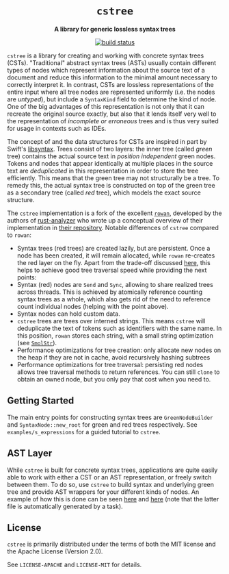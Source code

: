 <div align=center>
  <h1><code>cstree</code></h1>
  <p>
    <strong>A library for generic lossless syntax trees</strong>
  </p>

  <p>
    <a href="https://github.com/domenicquirl/cstree/actions?query=workflow%3ACI"> <img src="https://github.com/domenicquirl/cstree/workflows/CI/badge.svg" alt="build status" /></a>
  </p>
</div>

`cstree` is a library for creating and working with concrete syntax trees (CSTs).
"Traditional" abstract syntax trees (ASTs) usually contain different types of nodes which represent information about the source text of a document and reduce this information to the minimal amount necessary to correctly interpret it.
In contrast, CSTs are lossless representations of the entire input where all tree nodes are represented uniformly (i.e. the nodes are _untyped_), but include a `SyntaxKind` field to determine the kind of node.
One of the big advantages of this representation is not only that it can recreate the original source exactly, but also that it lends itself very well to the representation of _incomplete or erroneous_ trees and is thus very suited for usage in contexts such as IDEs.

The concept of and the data structures for CSTs are inspired in part by Swift's [libsyntax](https://github.com/apple/swift/tree/5e2c815edfd758f9b1309ce07bfc01c4bc20ec23/lib/Syntax).
Trees consist of two layers: the inner tree (called _green_ tree) contains the actual source text in _position independent_ green nodes. 
Tokens and nodes that appear identically at multiple places in the source text are _deduplicated_ in this representation in order to store the tree efficiently.
This means that the green tree may not structurally be a tree.
To remedy this, the actual syntax tree is constructed on top of the green tree as a secondary tree (called _red_ tree), which models the exact source structure.

The `cstree` implementation is a fork of the excellent [`rowan`](https://github.com/rust-analyzer/rowan/), developed by the authors of [rust-analyzer](https://github.com/rust-analyzer/rust-analyzer/) who wrote up a conceptual overview of their implementation in [their repository](https://github.com/rust-analyzer/rust-analyzer/blob/master/docs/dev/syntax.md#trees).
Notable differences of `cstree` compared to `rowan`:
  - Syntax trees (red trees) are created lazily, but are persistent. Once a node has been created, it will remain allocated, while `rowan` re-creates the red layer on the fly. Apart from the trade-off discussed [here](https://github.com/rust-analyzer/rust-analyzer/blob/master/docs/dev/syntax.md#memoized-rednodes), this helps to achieve good tree traversal speed while providing the next points:
  - Syntax (red) nodes are `Send` and `Sync`, allowing to share realized trees across threads. This is achieved by atomically reference counting syntax trees as a whole, which also gets rid of the need to reference count individual nodes (helping with the point above).
  - Syntax nodes can hold custom data.
  - `cstree` trees are trees over interned strings. This means `cstree` will deduplicate the text of tokens such as identifiers with the same name. In this position, `rowan` stores each string, with a small string optimization (see [`SmolStr`](https://crates.io/crates/smol_str)).
  - Performance optimizations for tree creation: only allocate new nodes on the heap if they are not in cache, avoid recursively hashing subtrees
  - Performance optimizations for tree traversal: persisting red nodes allows tree traversal methods to return references. You can still `clone` to obtain an owned node, but you only pay that cost when you need to.

## Getting Started
The main entry points for constructing syntax trees are `GreenNodeBuilder` and `SyntaxNode::new_root` for green and red trees respectively.
See `examples/s_expressions` for a guided tutorial to `cstree`.

## AST Layer
While `cstree` is built for concrete syntax trees, applications are quite easily able to work with either a CST or an AST representation, or freely switch between them.
To do so, use `cstree` to build syntax and underlying green tree and provide AST wrappers for your different kinds of nodes.
An example of how this is done can be seen [here](https://github.com/rust-analyzer/rust-analyzer/blob/master/crates/syntax/src/ast/generated.rs) and [here](https://github.com/rust-analyzer/rust-analyzer/blob/master/crates/syntax/src/ast/generated/nodes.rs) (note that the latter file is automatically generated by a task).

## License

`cstree` is primarily distributed under the terms of both the MIT license and the Apache License (Version 2.0).

See `LICENSE-APACHE` and `LICENSE-MIT` for details.
